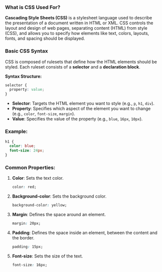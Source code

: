 ### What is CSS Used For?
**Cascading Style Sheets (CSS)** is a stylesheet language used to describe the presentation of a document written in HTML or XML. CSS controls the layout and design of web pages, separating content (HTML) from style (CSS), and allows you to specify how elements like text, colors, layouts, fonts, and spacing should be displayed.

### Basic CSS Syntax
CSS is composed of rulesets that define how the HTML elements should be styled. Each ruleset consists of a **selector** and a **declaration block**.

**Syntax Structure:**
```css
selector {
  property: value;
}
```

- **Selector**: Targets the HTML element you want to style (e.g., `p`, `h1`, `div`).
- **Property**: Specifies which aspect of the element you want to change (e.g., `color`, `font-size`, `margin`).
- **Value**: Specifies the value of the property (e.g., `blue`, `16px`, `10px`).

### Example:
```css
h1 {
  color: blue;
  font-size: 24px;
}
```

### Common Properties:
1. **Color**: Sets the text color.
   ```css
   color: red;
   ```

2. **Background-color**: Sets the background color.
   ```css
   background-color: yellow;
   ```

3. **Margin**: Defines the space around an element.
   ```css
   margin: 20px;
   ```

4. **Padding**: Defines the space inside an element, between the content and the border.
   ```css
   padding: 15px;
   ```

5. **Font-size**: Sets the size of the text.
   ```css
   font-size: 16px;
   ```
